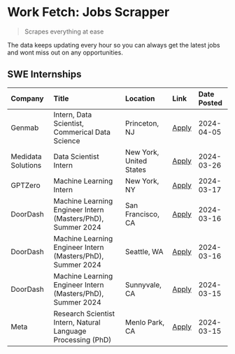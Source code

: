 # Work Fetch: Jobs Scrapper
> Scrapes everything at ease

The data keeps updating every hour so you can always get the latest jobs and wont miss out on any opportunities.

## SWE Internships
<!--START_SECTION:workfetch-->
| Company            | Title                                                        | Location                | Link                                                                                                                                                                                                                                                                 | Date Posted   |
|:-------------------|:-------------------------------------------------------------|:------------------------|:---------------------------------------------------------------------------------------------------------------------------------------------------------------------------------------------------------------------------------------------------------------------|:--------------|
| Genmab             | Intern, Data Scientist, Commerical Data Science              | Princeton, NJ           | [Apply](https://www.linkedin.com/jobs/view/intern-data-scientist-commerical-data-science-at-genmab-3887818362?position=11&pageNum=0&refId=Qy6iJPWh3SQTnuswhlgOgQ%3D%3D&trackingId=taASBItT3AlZG6JqRI3EHg%3D%3D&trk=public_jobs_jserp-result_search-card)             | 2024-04-05    |
| Medidata Solutions | Data Scientist Intern                                        | New York, United States | [Apply](https://www.linkedin.com/jobs/view/data-scientist-intern-at-medidata-solutions-3810253704?position=10&pageNum=0&refId=Qy6iJPWh3SQTnuswhlgOgQ%3D%3D&trackingId=AMImY3s7A5ahahG%2BF3xJ8Q%3D%3D&trk=public_jobs_jserp-result_search-card)                       | 2024-03-26    |
| GPTZero            | Machine Learning Intern                                      | New York, NY            | [Apply](https://www.linkedin.com/jobs/view/machine-learning-intern-at-gptzero-3860723963?position=9&pageNum=0&refId=Qy6iJPWh3SQTnuswhlgOgQ%3D%3D&trackingId=l5djy0mThalQhVXp4kA3kQ%3D%3D&trk=public_jobs_jserp-result_search-card)                                   | 2024-03-17    |
| DoorDash           | Machine Learning Engineer Intern (Masters/PhD), Summer 2024  | San Francisco, CA       | [Apply](https://www.linkedin.com/jobs/view/machine-learning-engineer-intern-masters-phd-summer-2024-at-doordash-3736457737?position=3&pageNum=0&refId=Qy6iJPWh3SQTnuswhlgOgQ%3D%3D&trackingId=jkhHxbMJwtTn3hi3Fpnk1w%3D%3D&trk=public_jobs_jserp-result_search-card) | 2024-03-16    |
| DoorDash           | Machine Learning Engineer Intern (Masters/PhD), Summer 2024  | Seattle, WA             | [Apply](https://www.linkedin.com/jobs/view/machine-learning-engineer-intern-masters-phd-summer-2024-at-doordash-3736455966?position=4&pageNum=0&refId=Qy6iJPWh3SQTnuswhlgOgQ%3D%3D&trackingId=Qe9utq8EmMqJSur6mhE7aw%3D%3D&trk=public_jobs_jserp-result_search-card) | 2024-03-16    |
| DoorDash           | Machine Learning Engineer Intern (Masters/PhD), Summer 2024  | Sunnyvale, CA           | [Apply](https://www.linkedin.com/jobs/view/machine-learning-engineer-intern-masters-phd-summer-2024-at-doordash-3736454973?position=2&pageNum=0&refId=Qy6iJPWh3SQTnuswhlgOgQ%3D%3D&trackingId=32GlUcxNJ27RSt9quQOQVg%3D%3D&trk=public_jobs_jserp-result_search-card) | 2024-03-15    |
| Meta               | Research Scientist Intern, Natural Language Processing (PhD) | Menlo Park, CA          | [Apply](https://www.linkedin.com/jobs/view/research-scientist-intern-natural-language-processing-phd-at-meta-3858718375?position=8&pageNum=0&refId=Qy6iJPWh3SQTnuswhlgOgQ%3D%3D&trackingId=Pw26Daey0rY%2Fb4uXygrvTg%3D%3D&trk=public_jobs_jserp-result_search-card)  | 2024-03-15    |
<!--END_SECTION:workfetch-->
